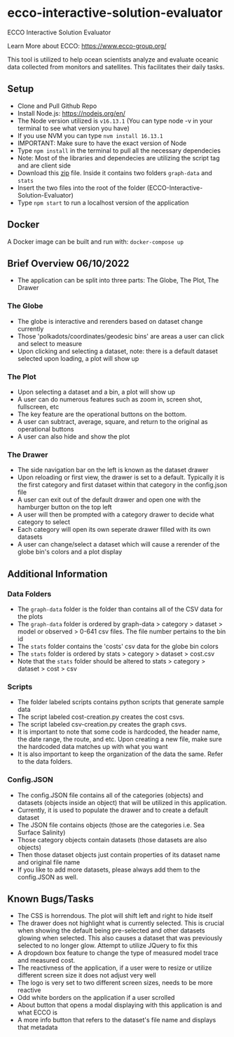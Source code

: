 # ecco-interactive-solution-evaluator

ECCO Interactive Solution Evaluator

Learn More about ECCO: https://www.ecco-group.org/

This tool is utilized to help ocean scientists analyze and evaluate oceanic data collected from monitors and satellites. This facilitates their daily tasks.

## Setup

- Clone and Pull Github Repo
- Install Node.js: https://nodejs.org/en/
- The Node version utilized is `v16.13.1` (You can type node -v in your terminal to see what version you have)
- If you use NVM you can type `nvm install 16.13.1`
- IMPORTANT: Make sure to have the exact version of Node
- Type `npm install` in the terminal to pull all the necessary dependecies
- Note: Most of the libraries and dependecies are utilizing the script tag and are client side
- Download this [zip](https://figshare.com/articles/dataset/ECCO-ISE_Sample_Data/20054285) file. Inside it contains two folders `graph-data` and `stats`
- Insert the two files into the root of the folder (ECCO-Interactive-Solution-Evaluator)
- Type `npm start` to run a localhost version of the application

## Docker

A Docker image can be built and run with: `docker-compose up`

## Brief Overview 06/10/2022

- The application can be split into three parts: The Globe, The Plot, The Drawer

### The Globe

- The globe is interactive and rerenders based on dataset change currently
- Those 'polkadots/coordinates/geodesic bins' are areas a user can click and select to measure
- Upon clicking and selecting a dataset, note: there is a default dataset selected upon loading, a plot will show up

### The Plot

- Upon selecting a dataset and a bin, a plot will show up
- A user can do numerous features such as zoom in, screen shot, fullscreen, etc
- The key feature are the operational buttons on the bottom.
- A user can subtract, average, square, and return to the original as operational buttons
- A user can also hide and show the plot

### The Drawer

- The side navigation bar on the left is known as the dataset drawer
- Upon reloading or first view, the drawer is set to a default. Typically it is the first category and first dataset within that category in the config.json file
- A user can exit out of the default drawer and open one with the hamburger button on the top left
- A user will then be prompted with a category drawer to decide what category to select
- Each category will open its own seperate drawer filled with its own datasets
- A user can change/select a dataset which will cause a rerender of the globe bin's colors and a plot display

## Additional Information

### Data Folders

- The `graph-data` folder is the folder than contains all of the CSV data for the plots
- The `graph-data` folder is ordered by graph-data > category > dataset > model or observed > 0-641 csv files. The file number pertains to the bin id
- The `stats` folder contains the 'costs' csv data for the globe bin colors
- The `stats` folder is ordered by stats > category > dataset > cost.csv
- Note that the `stats` folder should be altered to stats > category > dataset > cost > csv

### Scripts

- The folder labeled scripts contains python scripts that generate sample data
- The script labeled cost-creation.py creates the cost csvs.
- The script labeled csv-creation.py creates the graph csvs.
- It is important to note that some code is hardcoded, the header name, the date range, the route, and etc. Upon creating a new file, make sure the hardcoded data matches up with what you want
- It is also important to keep the organization of the data the same. Refer to the data folders.

### Config.JSON

- The config.JSON file contains all of the categories (objects) and datasets (objects inside an object) that will be utilized in this application.
- Currently, it is used to populate the drawer and to create a default dataset
- The JSON file contains objects (those are the categories i.e. Sea Surface Salinity)
- Those category objects contain datasets (those datasets are also objects)
- Then those dataset objects just contain properties of its dataset name and original file name
- If you like to add more datasets, please always add them to the config.JSON as well.

## Known Bugs/Tasks

- The CSS is horrendous. The plot will shift left and right to hide itself
- The drawer does not highlight what is currently selected. This is crucial when showing the default being pre-selected and other datasets glowing when selected. This also causes a dataset that was previously selected to no longer glow. Attempt to utilize JQuery to fix this
- A dropdown box feature to change the type of measured model trace and measured cost.
- The reactivness of the application, if a user were to resize or utilize different screen size it does not adjust very well
- The logo is very set to two different screen sizes, needs to be more reactive
- Odd white borders on the application if a user scrolled
- About button that opens a modal displaying with this application is and what ECCO is
- A more info button that refers to the dataset's file name and displays that metadata
